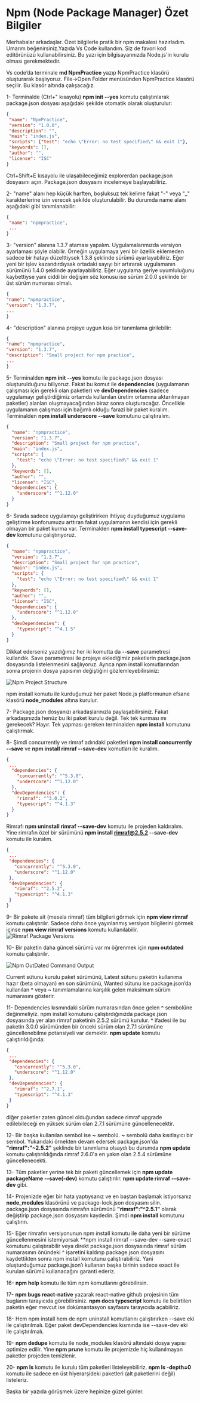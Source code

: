 # Npm (Node Package Manager) Özet Bilgiler

Merhabalar arkadaşlar. Özet bilgilerle pratik bir npm makalesi hazırladım. Umarım beğenirsiniz.Yazıda Vs Code kullandım. Siz de favori kod editörünüzü kullanabilirsiniz. Bu yazı için bilgisayarınızda Node.js'in kurulu olması gerekmektedir. 

Vs code’da terminale **md NpmPractice** yazıp NpmPractice klasörü oluşturarak başlıyoruz. File→Open Folder menüsünden NpmPractice klasörü seçilir. Bu klasör altında çalışacağız.

1- Terminalde (Ctrl+" kısayolu) **npm init --yes** komutu çalıştırılarak package.json dosyası aşağıdaki şekilde otomatik olarak oluşturulur:

```json
{
 "name": "NpmPractice",
 "version": "1.0.0",
 "description": "",
 "main": "index.js",
 "scripts": {"test": "echo \"Error: no test specified\" && exit 1"},
 "keywords": [],
 "author": "",
 "license": "ISC"
}
```
Ctrl+Shift+E kısayolu ile ulaşabileceğimiz explorerdan package.json dosyasını açın. Package.json dosyasını incelemeye başlayabiliriz.

2- "name" alanı hep küçük harften, boşluksuz tek kelime fakat "-" veya "_" karakterlerine izin verecek şekilde oluşturulabilir. Bu durumda name alanı aşağıdaki gibi tanımlanabilir: 

```json
{
 "name": "npmpractice",
 ...
}
```
3- "version" alanına 1.3.7 ataması yapalım. Uygulamalarımızda versiyon ayarlaması şöyle olabilir. Örneğin uygulamaya yeni bir özellik eklemeden sadece bir hatayı düzelttiysek 1.3.8 şeklinde sürümü ayarlayabiliriz. Eğer yeni bir işlev kazandırdıysak ortadaki sayıyı bir artırarak uygulamanın sürümünü 1.4.0 şeklinde ayarlayabiliriz. Eğer uygulama geriye uyumluluğunu kaybettiyse yani ciddi bir değişim söz konusu ise sürüm 2.0.0 şeklinde bir üst sürüm numarası olmalı.
 ```json
{
 "name": "npmpractice",
 "version": "1.3.7",
 ...
}
```
4- "description" alanına projeye uygun kısa bir tanımlama girilebilir:

 ```json
{
 "name": "npmpractice",
 "version": "1.3.7",
 "description": "Small project for npm practice",
 ...
}
```
5- Terminalden **npm init --yes** komutu ile package.json dosyası oluşturulduğunu biliyoruz. Fakat bu komut ile **dependencies** (uygulamanın çalışması için gerekli olan paketler) ve **devDependencies** (sadece uygulamayı geliştirdiğimiz ortamda kullanılan üretim ortamına aktarılmayan paketler) alanları oluşmayacağından biraz sonra oluşturacağız. Öncelikle uygulamanın çalışması için bağımlı olduğu farazi bir paket kuralım. Terminalden **npm install underscore --save** komutunu çalıştıralım.
```json
{
  "name": "npmpractice",
  "version": "1.3.7",
  "description": "Small project for npm practice",
  "main": "index.js",
  "scripts": {
    "test": "echo \"Error: no test specified\" && exit 1"
  },
  "keywords": [],
  "author": "",
  "license": "ISC",
  "dependencies": {
    "underscore": "^1.12.0"
  }
}
```
6- Sırada sadece uygulamayı geliştirirken ihtiyaç duyduğumuz uygulama geliştirme konforumuzu arttıran fakat uygulamanın kendisi için gerekli olmayan bir paket kurma var. Terminalden **npm install typescript --save-dev** komutunu çalıştırıyoruz.

```json
{
  "name": "npmpractice",
  "version": "1.3.7",
  "description": "Small project for npm practice",
  "main": "index.js",
  "scripts": {
    "test": "echo \"Error: no test specified\" && exit 1"
  },
  "keywords": [],
  "author": "",
  "license": "ISC",
  "dependencies": {
    "underscore": "^1.12.0"
  },
  "devDependencies": {
    "typescript": "^4.1.5"
  }
}
```
Dikkat ederseniz yazdığımız her iki komutta da **--save** parametresi kullandık. Save parametresi ile projeye eklediğimiz paketlerin package.json dosyasında listelenmesini sağlıyoruz. Ayrıca npm install komutlarından sonra projenin dosya yapısının değiştiğini gözlemleyebilirsiniz:

![Npm Project Structure](./assets/npmpracticefilestructure.png)

npm install komutu ile kurduğumuz her paket Node.js platformunun efsane klasörü **node_modules** altına kurulur.

7- Package.json dosyanızı arkadaşlarınızla paylaşabilirsiniz. Fakat arkadaşınızda henüz bu iki paket kurulu değil. Tek tek kurması mı gerekecek? Hayır. Tek yapması gereken terminalden **npm install** komutunu çalıştırmak.

8- Şimdi concurrently ve rimraf adındaki paketleri **npm install concurrently --save** ve **npm install rimraf --save-dev** komutları ile kuralım.
```json
{
 ...
  "dependencies": {
    "concurrently": "^5.3.0",
    "underscore": "^1.12.0"
  },
  "devDependencies": {
    "rimraf": "^3.0.2",
    "typescript": "^4.1.3"
  }
}
```
Rimrafı **npm uninstall rimraf --save-dev** komutu ile projeden kaldıralım. Yine rimrafın özel bir sürümünü **npm install rimraf@2.5.2 --save-dev** komutu ile kuralım.
 ```json
 {
  ...
  "dependencies": {
    "concurrently": "^5.3.0",
    "underscore": "^1.12.0"
  },
  "devDependencies": {
    "rimraf": "^2.5.2",
    "typescript": "^4.1.3"
  }
}
 ```
 9- Bir pakete ait (mesela rimraf) tüm bilgileri görmek için **npm view rimraf** komutu çalıştırılır. Sadece daha önce yayınlanmış versiyon bilgilerini görmek içinse **npm view rimraf versions** komutu kullanılabilir.
 ![Rimraf Package Versions](./assets/npmpackageversions.png)

 10- Bir paketin daha güncel sürümü var mı öğrenmek için **npm outdated** komutu çalıştırılır.

![Npm OutDated Command Output](./assets/npmoutdated.png)
 
 Current sütunu kurulu paket sürümünü, Latest sütunu paketin kullanıma hazır (beta olmayan) en son sürümünü, Wanted sütunu ise package.json’da kullanılan **^** veya **~** tanımlamalarına karşılık gelen maksimum sürüm numarasını gösterir. 

11- Dependencies kısmındaki sürüm numarasından önce gelen **^** sembolüne değinmeliyiz. npm install komutunu çalıştırdığınızda package.json dosyasında yer alan rimraf paketinin 2.5.2 sürümü kurulur. **^** ifadesi ile bu paketin 3.0.0 sürümünden bir önceki sürüm olan 2.7.1 sürümüne güncellenebilme potansiyeli var demektir. **npm update** komutu çalıştırıldığında: 

 ```json
 {
  ...
  "dependencies": {
    "concurrently": "^5.3.0",
    "underscore": "^1.12.0"
  },
  "devDependencies": {
    "rimraf": "^2.7.1",
    "typescript": "^4.1.3"
  }
}
 ```
diğer paketler zaten güncel olduğundan sadece rimraf upgrade edilebileceği en yüksek sürüm olan 2.7.1 sürümüne güncellenecektir.

12- Bir başka kullanılan sembol ise **~** sembolü. **~** sembolü daha kısıtlayıcı bir sembol. Yukarıdaki örnekten devam edersek package.json'da **"rimraf":"~2.5.2"** şeklinde bir tanımlama olsaydı bu durumda **npm update** komutu çalıştırıldığında rimraf 2.6.0'a en yakın olan 2.5.4 sürümüne güncellenecekti.

13- Tüm paketler yerine tek bir paketi güncellemek için **npm update packageName --save(-dev)** komutu çalıştırılır. **npm update rimraf --save-dev** gibi.
 
14- Projenizde eğer bir hata yaptıysanız ve en baştan başlamak istiyorsanız **node_modules** klasörünü ve package-lock.json dosyasını silin. package.json dosyasında rimrafın sürümünü **"rimraf":"^2.5.1"** olarak değiştirip package.json dosyasını kaydedin. Şimdi **npm install** komutunu çalıştırın. 
 
15- Eğer rimrafın versiyonunun npm install komutu ile daha yeni bir sürüme güncellenmesini istemiyorsak **npm install rimraf --save-dev --save-exact komutunu çalıştırabilir veya direkt package.json dosyasında rimraf sürüm numarasının önündeki ^ işaretini kaldırıp package.json dosyasını kaydettikten sonra npm install komutunu çalıştırabiliriz. Yani oluşturduğumuz package.json’ı kullanan başka birinin sadece exact ile kurulan sürümü kullanacağını garanti ederiz.
 
16- **npm help** komutu ile tüm npm komutlarını görebilirsin.
 
17- **npm bugs react-native** yazarak react-native github projesinin tüm buglarını tarayıcıda görebilirsiniz. **npm docs typescript** komutu ile belirtilen paketin eğer mevcut ise dokümantasyon sayfasını tarayıcıda açabiliriz.
 
18- Hem npm install hem de npm uninstall komutlarını çalıştırırken --save eki ile çalıştırılmalı. Eğer paket devDependencies kısmında ise --save-dev eki ile çalıştırılmalı.
 
19- **npm dedupe** komutu ile node_modules klasörü altındaki dosya yapısı optimize edilir. Yine **npm prune** komutu ile projemizde hiç kullanılmayan paketler projeden temizlenir.
 
20- **npm ls** komutu ile kurulu tüm paketleri listeleyebiliriz. **npm ls -depth=0** komutu ile sadece en üst hiyerarşideki paketleri (alt paketlerini değil) listeleriz.

 Başka bir yazıda görüşmek üzere hepinize güzel günler.